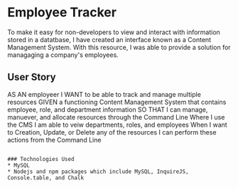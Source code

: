 # Employee Tracker

To make it easy for non-developers to view and interact with information stored in a datatbase, I have created
an interface known as a Content Management System. With this resource, I was able to provide a solution for 
managaging a company's employees.

## User Story
AS AN employeer
I WANT to be able to track and manage multiple resources
GIVEN a functioning Content Management System that contains employee, role, and department information
SO THAT I can manage, manuever, and allocate resources through the Command Line
Where I use the CMS I am able to veiw departments, roles, and employees
When I want to Creation, Update, or Delete any of the resources I can perform these actions from the Command Line
```

### Technologies Used
* MySQL
* Nodejs and npm packages which include MySQL, InquireJS, Console.table, and Chalk
